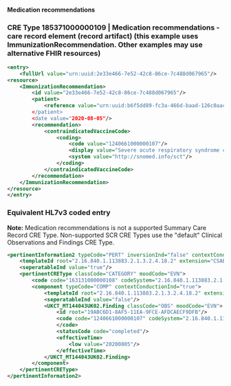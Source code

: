 #### Medication recommendations

### CRE Type 185371000000109 \|  Medication recommendations - care record element (record artifact) (this example uses ImmunizationRecommendation. Other examples may use alternative FHIR resources)

```xml
<entry>
	<fullUrl value="urn:uuid:2e33e466-7e52-42c8-86ce-7c488d067965"/>
<resource>
    <ImmunizationRecommendation>
		<id value="2e33e466-7e52-42c8-86ce-7c488d067965"/>
        <patient>
            <reference value="urn:uuid:b6f5dd89-fc3a-466d-baad-126c0aac46fc/>
        </patient>
        <date value="2020-08-05"/>
        <recommendation>
            <contraindicatedVaccineCode>
                <coding>
                    <code value="1240661000000107"/>
                    <display value="Severe acute respiratory syndrome coronavirus 2 vaccination contraindicated (situation)"/>
                    <system value="http://snomed.info/sct"/>
                </coding>
            </contraindicatedVaccineCode>
        </recommendation>
    </ImmunizationRecommendation>
</resource>
</entry>
```

### Equivalent HL7v3 coded entry
**Note:** Medication recommendations is not a supported Summary Care Record CRE Type. Non-supported SCR CRE Types use the "default" Clinical Observations and Findings CRE Type.

```xml
<pertinentInformation2 typeCode="PERT" inversionInd="false" contextConductionInd="true" negationInd="false">
	<templateId root="2.16.840.1.113883.2.1.3.2.4.18.2" extension="CSAB_RM-NPfITUK10.pertinentInformation1"/>
	<seperatableInd value="true"/>
	<pertinentCREType classCode="CATEGORY" moodCode="EVN">
		<code code="163131000000108" codeSystem="2.16.840.1.113883.2.1.3.2.4.15" displayName="Clinical Observations and Findings"/>
		<component typeCode="COMP" contextConductionInd="true">
			<templateId root="2.16.840.1.113883.2.1.3.2.4.18.2" extension="CSAB_RM-NPfITUK10.component"/>
			<seperatableInd value="false"/>
			<UKCT_MT144043UK02.Finding classCode="OBS" moodCode="EVN">
				<id root="19ABC6D1-8AF5-11EA-9FCE-AFDCAECF9DFB"/>
				<code code="1240661000000107" codeSystem="2.16.840.1.113883.2.1.3.2.4.15" displayName="Severe acute respiratory syndrome coronavirus 2 vaccination contraindicated (situation)">
				</code>
				<statusCode code="completed"/>
				<effectiveTime>
					<low value="20200805"/>
				</effectiveTime>
			</UKCT_MT144043UK02.Finding>
		</component>
	</pertinentCREType>
</pertinentInformation2>
```
